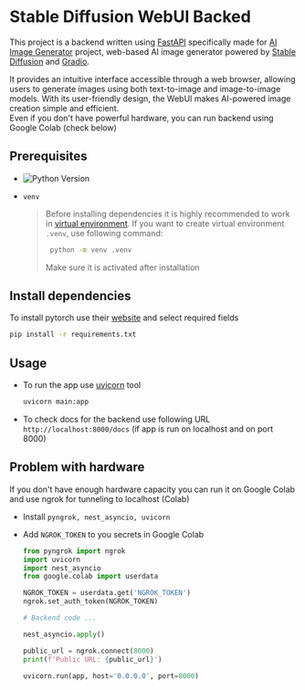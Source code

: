 # Stable Diffusion WebUI Backed
This project is a backend written using [FastAPI](https://fastapi.tiangolo.com/) specifically made for [AI Image Generator](https://github.com/fjovanovic/AI-Image-Generator-WebUI) 
project, web-based AI image generator powered by [Stable Diffusion](https://github.com/Stability-AI/stablediffusion) and [Gradio](https://www.gradio.app/). 

It provides an intuitive interface accessible through a web browser, allowing users to generate images using both text-to-image and image-to-image models. 
With its user-friendly design, the WebUI makes AI-powered image creation simple and efficient.  
Even if you don't have powerful hardware, you can run backend using Google Colab (check below)

## Prerequisites 
- ![Python Version](https://img.shields.io/badge/python-3.8%2B-blue.svg) 
- `venv`
  
  > Before installing dependencies it is highly recommended to work in [virtual environment](https://docs.python.org/3/library/venv.html).
  > If you want to create virtual environment `.venv`, use following command:
  > ```bash
  >  python -m venv .venv
  >  ```
  > Make sure it is activated after installation

## Install dependencies 
To install pytorch use their [website](https://pytorch.org/get-started/locally/) and select required fields 
```bash
pip install -r requirements.txt
```

## Usage 
- To run the app use [uvicorn](https://www.uvicorn.org/) tool
  
  ```bash
  uvicorn main:app
  ```
- To check docs for the backend use following URL  
  `http://localhost:8000/docs` (if app is run on localhost and on port 8000)

## Problem with hardware 
If you don't have enough hardware capacity you can run it on Google Colab and use ngrok for tunneling to localhost (Colab)
- Install `pyngrok, nest_asyncio, uvicorn`
- Add `NGROK_TOKEN` to you secrets in Google Colab
  
  ```python
  from pyngrok import ngrok
  import uvicorn
  import nest_asyncio
  from google.colab import userdata

  NGROK_TOKEN = userdata.get('NGROK_TOKEN')
  ngrok.set_auth_token(NGROK_TOKEN)

  # Backend code ...
  
  nest_asyncio.apply()

  public_url = ngrok.connect(8000)
  print(f'Public URL: {public_url}')
  
  uvicorn.run(app, host='0.0.0.0', port=8000)
  ```
